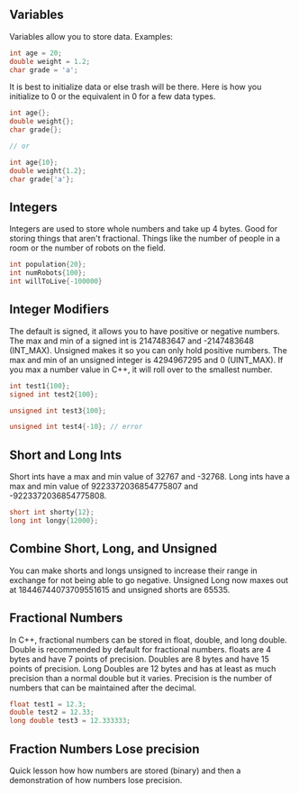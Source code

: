 ## Variables
Variables allow you to store data. Examples:
```C++
int age = 20;
double weight = 1.2;
char grade = 'a';
```

It is best to initialize data or else trash will be there. Here is how you initialize to 0 or the equivalent in 0 for a few data types.
```C++
int age{};
double weight{};
char grade{};

// or

int age{10};
double weight{1.2};
char grade{'a'};
```

## Integers
Integers are used to store whole numbers and take up 4 bytes. Good for storing things that aren't fractional. Things like the number of people in a room or the number of robots on the field.

```C++
int population{20};
int numRobots{100};
int willToLive{-100000}
```

## Integer Modifiers
The default is signed, it allows you to have positive or negative numbers. The max and min of a signed int is 2147483647 and -2147483648 (INT_MAX). Unsigned makes it so you can only hold positive numbers. The max and min of an unsigned integer is 4294967295 and 0 (UINT_MAX). If you max a number value in C++, it will roll over to the smallest number.
```C++
int test1{100};
signed int test2{100};

unsigned int test3{100};

unsigned int test4{-10}; // error
```

## Short and Long Ints
Short ints have a max and min value of 32767 and -32768. Long ints have a max and min value of 9223372036854775807 and -9223372036854775808.
```C++
short int shorty{12};
long int longy{12000};
```

## Combine Short, Long, and Unsigned
You can make shorts and longs unsigned to increase their range in exchange for not being able to go negative. Unsigned Long now maxes out at 18446744073709551615 and unsigned shorts are 65535.

## Fractional Numbers
In C++, fractional numbers can be stored in float, double, and long double. Double is recommended by default for fractional numbers. floats are 4 bytes and have 7 points of precision. Doubles are 8 bytes and have 15 points of precision. Long Doubles are 12 bytes and has at least as much precision than a normal double but it varies. Precision is the number of numbers that can be maintained after the decimal.
```C++
float test1 = 12.3;
double test2 = 12.33;
long double test3 = 12.333333;
```

## Fraction Numbers Lose precision
Quick lesson how how numbers are stored (binary) and then a demonstration of how numbers lose precision.